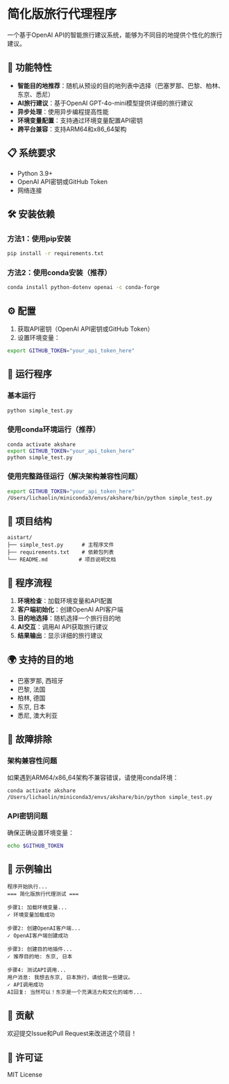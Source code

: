 # 简化版旅行代理程序

一个基于OpenAI API的智能旅行建议系统，能够为不同目的地提供个性化的旅行建议。

## 🚀 功能特性

- **智能目的地推荐**：随机从预设的目的地列表中选择（巴塞罗那、巴黎、柏林、东京、悉尼）
- **AI旅行建议**：基于OpenAI GPT-4o-mini模型提供详细的旅行建议
- **异步处理**：使用异步编程提高性能
- **环境变量配置**：支持通过环境变量配置API密钥
- **跨平台兼容**：支持ARM64和x86_64架构

## 📋 系统要求

- Python 3.9+
- OpenAI API密钥或GitHub Token
- 网络连接

## 🛠️ 安装依赖

### 方法1：使用pip安装
```bash
pip install -r requirements.txt
```

### 方法2：使用conda安装（推荐）
```bash
conda install python-dotenv openai -c conda-forge
```

## ⚙️ 配置

1. 获取API密钥（OpenAI API密钥或GitHub Token）
2. 设置环境变量：
```bash
export GITHUB_TOKEN="your_api_token_here"
```

## 🎯 运行程序

### 基本运行
```bash
python simple_test.py
```

### 使用conda环境运行（推荐）
```bash
conda activate akshare
export GITHUB_TOKEN="your_api_token_here"
python simple_test.py
```

### 使用完整路径运行（解决架构兼容性问题）
```bash
export GITHUB_TOKEN="your_api_token_here"
/Users/lichaolin/miniconda3/envs/akshare/bin/python simple_test.py
```

## 📁 项目结构

```
aistart/
├── simple_test.py      # 主程序文件
├── requirements.txt    # 依赖包列表
└── README.md          # 项目说明文档
```

## 🔧 程序流程

1. **环境检查**：加载环境变量和API配置
2. **客户端初始化**：创建OpenAI API客户端
3. **目的地选择**：随机选择一个旅行目的地
4. **AI交互**：调用AI API获取旅行建议
5. **结果输出**：显示详细的旅行建议

## 🌍 支持的目的地

- 巴塞罗那, 西班牙
- 巴黎, 法国
- 柏林, 德国
- 东京, 日本
- 悉尼, 澳大利亚

## 🐛 故障排除

### 架构兼容性问题
如果遇到ARM64/x86_64架构不兼容错误，请使用conda环境：
```bash
conda activate akshare
/Users/lichaolin/miniconda3/envs/akshare/bin/python simple_test.py
```

### API密钥问题
确保正确设置环境变量：
```bash
echo $GITHUB_TOKEN
```

## 📝 示例输出

```
程序开始执行...
=== 简化版旅行代理测试 ===

步骤1: 加载环境变量...
✓ 环境变量加载成功

步骤2: 创建OpenAI客户端...
✓ OpenAI客户端创建成功

步骤3: 创建目的地插件...
✓ 推荐目的地: 东京, 日本

步骤4: 测试API调用...
用户消息: 我想去东京, 日本旅行，请给我一些建议。
✓ API调用成功
AI回复: 当然可以！东京是一个充满活力和文化的城市...
```

## 🤝 贡献

欢迎提交Issue和Pull Request来改进这个项目！

## 📄 许可证

MIT License
